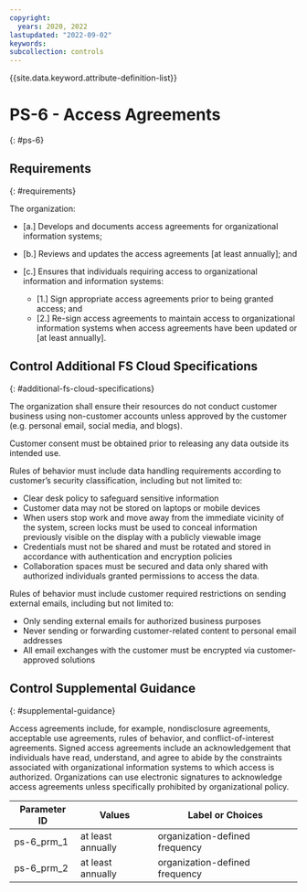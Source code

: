 ```yaml
---
copyright:
  years: 2020, 2022
lastupdated: "2022-09-02"
keywords: 
subcollection: controls
---
```



{{site.data.keyword.attribute-definition-list}}


# PS-6 - Access Agreements
{: #ps-6}

## Requirements
{: #requirements}

The organization:

- \[a.\] Develops and documents access agreements for organizational information systems;

- \[b.\] Reviews and updates the access agreements [at least annually]; and

- \[c.\] Ensures that individuals requiring access to organizational information and information systems:

  - \[1.\] Sign appropriate access agreements prior to being granted access; and
  - \[2.\] Re-sign access agreements to maintain access to organizational information systems when access agreements have been updated or [at least annually].

## Control Additional FS Cloud Specifications
{: #additional-fs-cloud-specifications}

The organization shall ensure their resources do not conduct customer business using non-customer accounts unless approved by the customer (e.g. personal email, social media, and blogs).

Customer consent must be obtained prior to releasing any data outside its intended use.

Rules of behavior must include data handling requirements according to customer’s security classification, including but not limited to:
- Clear desk policy to safeguard sensitive information
- Customer data may not be stored on laptops or mobile devices
- When users stop work and move away from the immediate vicinity of the system, screen locks must be used to conceal information previously visible on the display with a publicly viewable image
- Credentials must not be shared and must be rotated and stored in accordance with authentication and encryption policies
- Collaboration spaces must be secured and data only shared with authorized individuals granted permissions to access the data.

Rules of behavior must include customer required restrictions on sending external emails, including but not limited to:
- Only sending external emails for authorized business purposes
- Never sending or forwarding customer-related content to personal email addresses
- All email exchanges with the customer must be encrypted via customer-approved solutions

## Control Supplemental Guidance
{: #supplemental-guidance}

Access agreements include, for example, nondisclosure agreements, acceptable use agreements, rules of behavior, and conflict-of-interest agreements. Signed access agreements include an acknowledgement that individuals have read, understand, and agree to abide by the constraints associated with organizational information systems to which access is authorized. Organizations can use electronic signatures to acknowledge access agreements unless specifically prohibited by organizational policy.

| Parameter ID | Values | Label or Choices |
|---|---|---|
| ps-6_prm_1 | at least annually | organization-defined frequency |
| ps-6_prm_2 | at least annually | organization-defined frequency |

